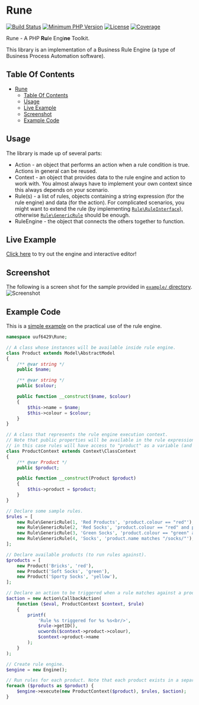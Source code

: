 Rune
====

[![Build Status](https://api.travis-ci.com/uuf6429/rune.svg?token=x4iDoZNEE7xwqHqGpu82)](https://travis-ci.com/uuf6429/rune)
[![Minimum PHP Version](https://img.shields.io/badge/php-%3E%3D%205.5-8892BF.svg)](https://php.net/)
[![License](https://img.shields.io/badge/license-MIT-blue.svg)](https://raw.githubusercontent.com/uuf6429/nice_r/master/LICENSE)
[![Coverage](https://codecov.io/gh/uuf6429/rune/branch/master/graph/badge.svg?token=Bu2nK2Kq77)](https://codecov.io/github/uuf6429/rune?branch=master)

Rune - A PHP <b>Ru</b>le Engi<b>ne</b> Toolkit.

This library is an implementation of a Business Rule Engine (a type of Business Process Automation software).

Table Of Contents
-----------------

- [Rune](#rune)
  - [Table Of Contents](#table-of-contents)
  - [Usage](#usage)
  - [Live Example](#live-example)
  - [Screenshot](#screenshot)
  - [Example Code](#example-code)


Usage
-----

The library is made up of several parts:

- Action - an object that performs an action when a rule condition is true. Actions in general can be reused.
- Context - an object that provides data to the rule engine and action to work with.
  You almost always have to implement your own context since this always depends on your scenario.
- Rule(s) - a list of rules, objects containing a string expression (for the rule engine) and data (for the action).
  For complicated scenarios, you might want to extend the rule (by implementing [`Rule\RuleInterface`](https://github.com/uuf6429/rune/blob/master/src/Rune/Rule/RuleInterface.php)), otherwise [`Rule\GenericRule`](https://github.com/uuf6429/rune/blob/master/src/Rune/Rule/GenericRule.php) should be enough.
- RuleEngine - the object that connects the others together to function.

Live Example
------------

[Click here](https://rune-uuf6429-1.c9users.io/) to try out the engine and interactive editor!

Screenshot
----------

The following is a screen shot for the sample provided in [`example/` directory](https://github.com/uuf6429/rune/tree/master/example).
![Screenshot](http://i.imgur.com/YLFAwxI.png)

Example Code
------------

This is a [simple example](https://github.com/uuf6429/rune/tree/master/example/simple.php) on the practical use of the rule engine.

```php
namespace uuf6429\Rune;

// A class whose instances will be available inside rule engine.
class Product extends Model\AbstractModel
{
	/** @var string */
	public $name;

	/** @var string */
	public $colour;

	public function __construct($name, $colour)
	{
		$this->name = $name;
		$this->colour = $colour;
	}
}

// A class that represents the rule engine execution context.
// Note that public properties will be available in the rule expressions,
// in this case rules will have access to "product" as a variable (and all of product's public properties).
class ProductContext extends Context\ClassContext
{
	/** @var Product */
	public $product;

	public function __construct(Product $product)
	{
		$this->product = $product;
	}
}

// Declare some sample rules.
$rules = [
	new Rule\GenericRule(1, 'Red Products', 'product.colour == "red"'),
	new Rule\GenericRule(2, 'Red Socks', 'product.colour == "red" and product.name matches "/socks/i"'),
	new Rule\GenericRule(3, 'Green Socks', 'product.colour == "green" and product.name matches "/socks/i"'),
	new Rule\GenericRule(4, 'Socks', 'product.name matches "/socks/"'),
];

// Declare available products (to run rules against).
$products = [
	new Product('Bricks', 'red'),
	new Product('Soft Socks', 'green'),
	new Product('Sporty Socks', 'yellow'),
];

// Declare an action to be triggered when a rule matches against a product.
$action = new Action\CallbackAction(
	function ($eval, ProductContext $context, $rule)
	{
		printf(
			'Rule %s triggered for %s %s<br/>',
			$rule->getID(),
			ucwords($context->product->colour),
			$context->product->name
		);
	}
);

// Create rule engine.
$engine = new Engine();

// Run rules for each product. Note that each product exists in a separate context.
foreach ($products as $product) {
	$engine->execute(new ProductContext($product), $rules, $action);
}
```
